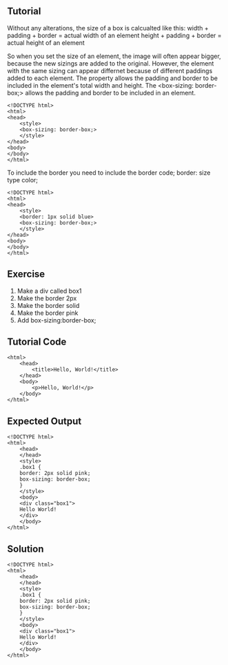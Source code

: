 Tutorial
--------
Without any alterations, the size of a box is calcualted like this:
width + padding + border = actual width of an element
height + padding + border = actual height of an element

So when you set the size of an element, the image will often appear bigger, because the new sizings are added to the original. 
However, the element with the same sizing can appear differnet because of different paddings added to each element. 
The <box-sizing> property allows the padding and border to be included in the element's total width and height.
The <box-sizing: border-box;> allows the padding and border to be included in an element.

    <!DOCTYPE html>
    <html>
    <head>
        <style>
        <box-sizing: border-box;>
        </style>
    </head>
    <body>
    </body>
    </html>

To include the border you need to include the border code; border: size type color;

    <!DOCTYPE html>
    <html>
    <head>
        <style>
        <border: 1px solid blue>
        <box-sizing: border-box;>
        </style>
    </head>
    <body>
    </body>
    </html>


Exercise
--------
1. Make a div called box1
2. Make the border 2px
3. Make the border solid
4. Make the border pink
5. Add box-sizing:border-box;

Tutorial Code
-------------

<!DOCTYPE html>
    <html>
        <head>
            <title>Hello, World!</title>
        </head>
        <body>
            <p>Hello, World!</p>
        </body>
    </html>
    
Expected Output
---------------

    <!DOCTYPE html>
    <html>
        <head>
        </head>
        <style>
        .box1 {
        border: 2px solid pink;
        box-sizing: border-box;
        }
        </style>
        <body>
        <div class="box1">
        Hello World!
        </div> 
        </body>
    </html>

Solution
--------

    <!DOCTYPE html>
    <html>
        <head>
        </head>
        <style>
        .box1 {
        border: 2px solid pink;
        box-sizing: border-box;
        }
        </style>
        <body>
        <div class="box1">
        Hello World!
        </div> 
        </body>
    </html>
